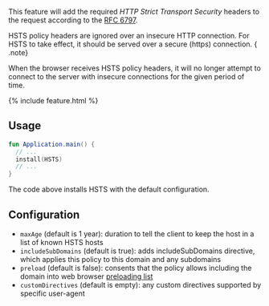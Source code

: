 [//]: # (title: HSTS)
[//]: # (caption: Enable HTTP Strict Transport Security)
[//]: # (keywords: hsts https ssl secure)
[//]: # (category: servers)
[//]: # (permalink: /servers/features/hsts.html)
[//]: # (feature: feature)
[//]: # (artifact: io.ktor)
[//]: # (class: io.ktor.features.HSTS)
[//]: # (redirect_from: redirect_from)
[//]: # (- /features/hsts.html: - /features/hsts.html)
[//]: # (ktor_version_review: 1.0.0)

This feature will add the required _HTTP Strict Transport Security_ headers to the request according to the [RFC 6797](https://tools.ietf.org/html/rfc6797).

HSTS policy headers are ignored over an insecure HTTP connection. For HSTS to take effect, it should be
served over a secure (https) connection.
{ .note} 

When the browser receives HSTS policy headers, it will no longer attempt to connect to the server with insecure connections 
for the given period of time. 

{% include feature.html %}

## Usage

```kotlin
fun Application.main() {
  // ...
  install(HSTS) 
  // ...
}
```

The code above installs HSTS with the default configuration.  

## Configuration

* `maxAge` (default is 1 year): duration to tell the client to keep the host in a list of known HSTS hosts
* `includeSubDomains` (default is true): adds includeSubDomains directive, which applies this policy to this domain and any subdomains
* `preload` (default is false): consents that the policy allows including the domain into web browser [preloading list](https://https.cio.gov/hsts/#hsts-preloading) 
* `customDirectives` (default is empty): any custom directives supported by specific user-agent